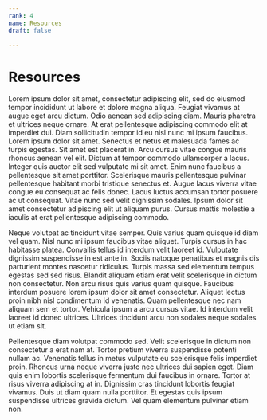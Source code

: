 ```yaml
---
rank: 4
name: Resources
draft: false

---
```

# Resources

Lorem ipsum dolor sit amet, consectetur adipiscing elit, sed do eiusmod tempor incididunt ut labore et dolore magna aliqua. Feugiat vivamus at augue eget arcu dictum. Odio aenean sed adipiscing diam. Mauris pharetra et ultrices neque ornare. At erat pellentesque adipiscing commodo elit at imperdiet dui. Diam sollicitudin tempor id eu nisl nunc mi ipsum faucibus. Lorem ipsum dolor sit amet. Senectus et netus et malesuada fames ac turpis egestas. Sit amet est placerat in. Arcu cursus vitae congue mauris rhoncus aenean vel elit. Dictum at tempor commodo ullamcorper a lacus. Integer quis auctor elit sed vulputate mi sit amet. Enim nunc faucibus a pellentesque sit amet porttitor. Scelerisque mauris pellentesque pulvinar pellentesque habitant morbi tristique senectus et. Augue lacus viverra vitae congue eu consequat ac felis donec. Lacus luctus accumsan tortor posuere ac ut consequat. Vitae nunc sed velit dignissim sodales. Ipsum dolor sit amet consectetur adipiscing elit ut aliquam purus. Cursus mattis molestie a iaculis at erat pellentesque adipiscing commodo.

Neque volutpat ac tincidunt vitae semper. Quis varius quam quisque id diam vel quam. Nisl nunc mi ipsum faucibus vitae aliquet. Turpis cursus in hac habitasse platea. Convallis tellus id interdum velit laoreet id. Vulputate dignissim suspendisse in est ante in. Sociis natoque penatibus et magnis dis parturient montes nascetur ridiculus. Turpis massa sed elementum tempus egestas sed sed risus. Blandit aliquam etiam erat velit scelerisque in dictum non consectetur. Non arcu risus quis varius quam quisque. Faucibus interdum posuere lorem ipsum dolor sit amet consectetur. Aliquet lectus proin nibh nisl condimentum id venenatis. Quam pellentesque nec nam aliquam sem et tortor. Vehicula ipsum a arcu cursus vitae. Id interdum velit laoreet id donec ultrices. Ultrices tincidunt arcu non sodales neque sodales ut etiam sit.

Pellentesque diam volutpat commodo sed. Velit scelerisque in dictum non consectetur a erat nam at. Tortor pretium viverra suspendisse potenti nullam ac. Venenatis tellus in metus vulputate eu scelerisque felis imperdiet proin. Rhoncus urna neque viverra justo nec ultrices dui sapien eget. Diam quis enim lobortis scelerisque fermentum dui faucibus in ornare. Tortor at risus viverra adipiscing at in. Dignissim cras tincidunt lobortis feugiat vivamus. Duis ut diam quam nulla porttitor. Et egestas quis ipsum suspendisse ultrices gravida dictum. Vel quam elementum pulvinar etiam non.
